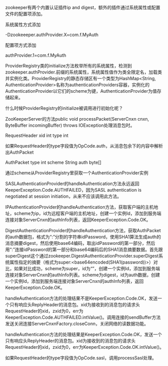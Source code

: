 zookeeper有两个内置认证插件ip and digest，额外的插件通过系统属性或配置文件的配置项添加。

系统属性方式添加

-Dzookeeeper.authProvider.X=com.f.MyAuth


配置项方式添加

authProvider.1=com.f.MyAuth



ProviderRegistry类的initialize方法枚举所有的系统属性，检测到zookeeper.authProvider.前缀的系统属性，系统属性值作为类全限定名，加载类并实例化类。ProviderRegistry的静态存储区有一个类型为HashMap<String, AuthenticationProvider>名称为authenticationProviders容器，实例化的AuthenticationProvider以它们的scheme为键，AuthenticationProvider为值存储起来。


什么时候ProviderRegistry的initialize被调用进行初始化呢？

ZooKeeperServer的方法public void processPacket(ServerCnxn cnxn, ByteBuffer incomingBuffer) throws IOException处理消息包时。

RequestHeader 	xid int
				type int


如果RequestHeader的type字段值为OpCode.auth，从消息包余下的内容中解析出AuthPacket

AuthPacket	type int
				scheme String
				auth byte[]

通过scheme从ProviderRegistry里获取一个AuthenticationProvider实例


SASLAuthenticationProvider的handleAuthentication方法永远返回KeeperException.Code.AUTHFAILED，因为SASL authentication is negotiated at session initiation，从来不应该调用此方法。

IPAuthenticationProvider的handleAuthentication方法，获取客户端的主机地址，scheme为ip，id为远程客户端的主机地址，创建一个实例Id，添加到服务端连接对象ServerCnxn的authInfo列表，返回KeeperException.Code.OK。


DigestAuthenticationProvider的handleAuthentication方法，获取AuthPacket的auth数据包，格式为“:”分割的字符串idPassword，使用SHA1算法生成auth的消息摘要digest，然后使用base64编码，取出idPassword的第一部分，然后用“:”连接idPassword的第一部分和base64编码后的SHA1消息摘要数据。首先跟superDigest这个通过zookeeper.DigestAuthenticationProvider.superDigest系统属性指定的摘要（格式为super:<base64encoded(SHA1(password))>）对比，如果对比成功，scheme为super，id为“”，创建一个实例Id，添加到服务端连接对象ServerCnxn的authInfo列表。scheme为digest，id为auth数据，创建一个实例Id，添加到服务端连接对象ServerCnxn的authInfo列表，返回KeeperException.Code.OK。


handleAuthentication方法的处理结果不是KeeperException.Code.OK，发送一个只有响应头ReplyHeader的消息包。xid为接收到的消息包的请求头RequestHeader的xid，zxid为0，err为KeeperException.Code.AUTHFAILED.intValue()。调用连接的sendBuffer方法发送关闭连接ServerCnxnFactory.closeConn，关闭网络的读数据功能。


handleAuthentication方法的处理结果是KeeperException.Code.OK，发送一个只有响应头ReplyHeader的消息包。xid为接收到的消息包的请求头RequestHeader的xid，zxid为0，err为KeeperException.Code.OK.intValue()。


如果RequestHeader的type字段值为OpCode.sasl，调用processSasl处理。

